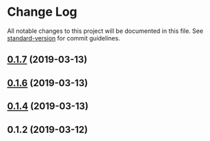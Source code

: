 # Change Log

All notable changes to this project will be documented in this file. See [standard-version](https://github.com/conventional-changelog/standard-version) for commit guidelines.

<a name="0.1.7"></a>
## [0.1.7](https://github.com/hobochild/apollo-link-segment/compare/v0.1.5...v0.1.7) (2019-03-13)



<a name="0.1.6"></a>
## [0.1.6](https://github.com/hobochild/apollo-link-segment/compare/v0.1.4...v0.1.6) (2019-03-13)



<a name="0.1.4"></a>
## [0.1.4](https://github.com/hobochild/apollo-link-segment/compare/v0.1.2...v0.1.4) (2019-03-13)



<a name="0.1.2"></a>
## 0.1.2 (2019-03-12)
